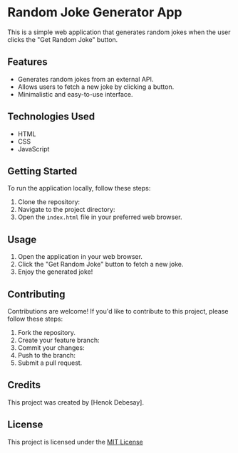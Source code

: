 # Random Joke Generator App

This is a simple web application that generates random jokes when the user clicks the "Get Random Joke" button.

## Features

- Generates random jokes from an external API.
- Allows users to fetch a new joke by clicking a button.
- Minimalistic and easy-to-use interface.

## Technologies Used

- HTML
- CSS
- JavaScript

## Getting Started

To run the application locally, follow these steps:

1. Clone the repository:
2. Navigate to the project directory:
3. Open the `index.html` file in your preferred web browser.

## Usage

1. Open the application in your web browser.
2. Click the "Get Random Joke" button to fetch a new joke.
3. Enjoy the generated joke!

## Contributing

Contributions are welcome! If you'd like to contribute to this project, please follow these steps:

1. Fork the repository.
2. Create your feature branch:
3. Commit your changes:
4. Push to the branch:
5. Submit a pull request.

## Credits

This project was created by [Henok Debesay]. 

## License

This project is licensed under the [MIT License](LICENSE)